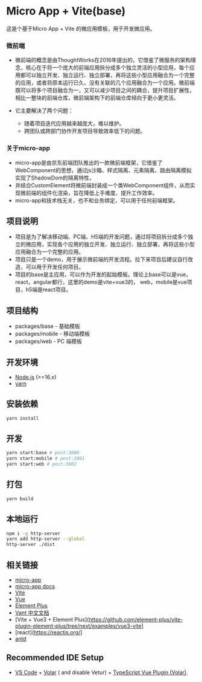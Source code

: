 # Micro App + Vite(base)

这是个基于Micro App + Vite 的微应用模板，用于开发微应用。

### 微前端

- 微前端的概念是由ThoughtWorks在2016年提出的，它借鉴了微服务的架构理念，核心在于将一个庞大的前端应用拆分成多个独立灵活的小型应用，每个应用都可以独立开发、独立运行、独立部署，再将这些小型应用融合为一个完整的应用，或者将原本运行已久、没有关联的几个应用融合为一个应用。微前端既可以将多个项目融合为一，又可以减少项目之间的耦合，提升项目扩展性，相比一整块的前端仓库，微前端架构下的前端仓库倾向于更小更灵活。

- 它主要解决了两个问题：
  - 随着项目迭代应用越来越庞大，难以维护。
  - 跨团队或跨部门协作开发项目导致效率低下的问题。

### 关于micro-app

- micro-app是由京东前端团队推出的一款微前端框架，它借鉴了WebComponent的思想，通过js沙箱、样式隔离、元素隔离、路由隔离模拟实现了ShadowDom的隔离特性，
- 并结合CustomElement将微前端封装成一个类WebComponent组件，从而实现微前端的组件化渲染，旨在降低上手难度、提升工作效率。
- micro-app和技术栈无关，也不和业务绑定，可以用于任何前端框架。

## 项目说明
- 项目是为了解决移动端、PC端、H5端的开发问题，通过将项目拆分成多个独立的微应用，实现各个应用的独立开发、独立运行、独立部署，再将这些小型应用融合为一个完整的应用。
- 项目只是一个demo，用于展示微前端的开发流程。拉下来项目后建议自行改造，可以用于开发任何项目。
- 项目的base是主应用，可以作为开发的起始模板。理论上base可以是vue，react，angular都行，这里的demo是vite+vue3的， web，mobile是vue项目，h5端是react项目。

## 项目结构

- packages/base - 基础模板
- packages/mobile - 移动端模板
- packages/web - PC 端模板

## 开发环境

- [Node.js](https://nodejs.org/en/) (>=16.x)
- [yarn](https://classic.yarnpkg.com/en/docs/install/)

## 安装依赖

```bash
yarn install
```

## 开发

```bash
yarn start:base # post:3000
yarn start:mobile # post:3001
yarn start:web # post:3002
 ```

## 打包

```bash
yarn build
```

## 本地运行

```bash
npm i -g http-server
yarn add http-server --global
http-server ./dist
```

## 相关链接

- [micro-app](https://github.com/micro-app/micro-app)
- [micro-app docs](https://micro-zoe.github.io/micro-app/docs.html#/zh-cn/start)
- [Vite](https://vitejs.dev/)
- [Vue](https://v3.cn.vuejs.org/)
- [Element Plus](https://element-plus.gitee.io/#/zh-CN)
- [Vant 中文文档](https://vant-contrib.gitee.io/vant/#/zh-CN/home)
- [Vite + Vue3 + Element Plus](https://github.com/element-plus/vite-plugin-element-plus/tree/next/examples/vue3-vite]
- [react](https://reactjs.org/]
- [antd](https://ant.design/)

## Recommended IDE Setup

- [VS Code](https://code.visualstudio.com/) + [Volar](https://marketplace.visualstudio.com/items?itemName=Vue.volar) (
  and disable
  Vetur) + [TypeScript Vue Plugin (Volar)](https://marketplace.visualstudio.com/items?itemName=Vue.vscode-typescript-vue-plugin).
